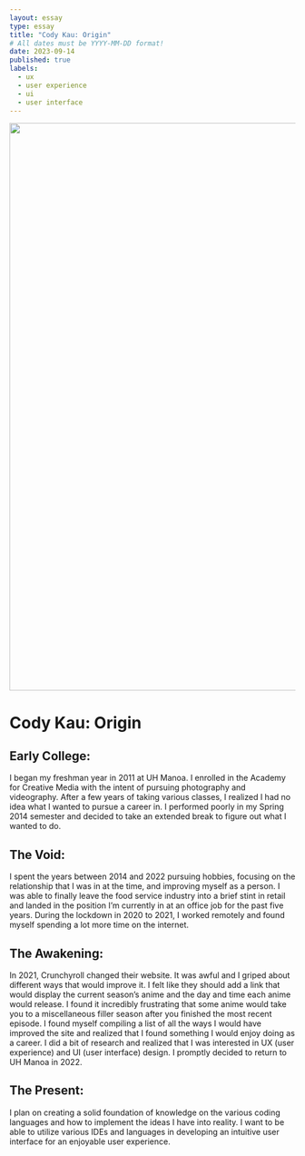 ```yaml
---
layout: essay
type: essay
title: "Cody Kau: Origin"
# All dates must be YYYY-MM-DD format!
date: 2023-09-14
published: true
labels:
  - ux
  - user experience
  - ui
  - user interface
---
```

<img width="1000px" class="rounded" src="../img/osaka.jpg">

# Cody Kau: Origin

## Early College:
I began my freshman year in 2011 at UH Manoa. I enrolled in the Academy for Creative Media with the intent of pursuing photography and videography. After a few years of taking various classes, I realized I had no idea what I wanted to pursue a career in. I performed poorly in my Spring 2014 semester and decided to take an extended break to figure out what I wanted to do.

## The Void:
I spent the years between 2014 and 2022 pursuing hobbies, focusing on the relationship that I was in at the time, and improving myself as a person. I was able to finally leave the food service industry into a brief stint in retail and landed in the position I’m currently in at an office job for the past five years. During the lockdown in 2020 to 2021, I worked remotely and found myself spending a lot more time on the internet.

## The Awakening:
In 2021, Crunchyroll changed their website. It was awful and I griped about different ways that would improve it. I felt like they should add a link that would display the current season’s anime and the day and time each anime would release. I found it incredibly frustrating that some anime would take you to a miscellaneous filler season after you finished the most recent episode. I found myself compiling a list of all the ways I would have improved the site and realized that I found something I would enjoy doing as a career. I did a bit of research and realized that I was interested in UX (user experience) and UI (user interface) design. I promptly decided to return to UH Manoa in 2022.

## The Present:
I plan on creating a solid foundation of knowledge on the various coding languages and how to implement the ideas I have into reality. I want to be able to utilize various IDEs and languages in developing an intuitive user interface for an enjoyable user experience.
